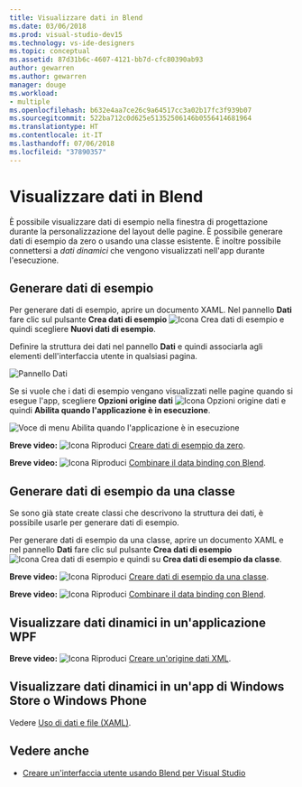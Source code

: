 ```yaml
---
title: Visualizzare dati in Blend
ms.date: 03/06/2018
ms.prod: visual-studio-dev15
ms.technology: vs-ide-designers
ms.topic: conceptual
ms.assetid: 87d31b6c-4607-4121-bb7d-cfc80390ab93
author: gewarren
ms.author: gewarren
manager: douge
ms.workload:
- multiple
ms.openlocfilehash: b632e4aa7ce26c9a64517cc3a02b17fc3f939b07
ms.sourcegitcommit: 522ba712c0d625e51352506146b0556414681964
ms.translationtype: HT
ms.contentlocale: it-IT
ms.lasthandoff: 07/06/2018
ms.locfileid: "37890357"
---
```

# <a name="display-data-in-blend"></a>Visualizzare dati in Blend

È possibile visualizzare dati di esempio nella finestra di progettazione durante la personalizzazione del layout delle pagine. È possibile generare dati di esempio da zero o usando una classe esistente. È inoltre possibile connettersi a *dati dinamici* che vengono visualizzati nell'app durante l'esecuzione.

## <a name="generate-sample-data"></a>Generare dati di esempio

Per generare dati di esempio, aprire un documento XAML. Nel pannello **Dati** fare clic sul pulsante **Crea dati di esempio** ![Icona Crea dati di esempio](../designers/media/30540d76-7256-43ce-b5d9-4b2edf3d339f.png) e quindi scegliere **Nuovi dati di esempio**.

Definire la struttura dei dati nel pannello **Dati** e quindi associarla agli elementi dell'interfaccia utente in qualsiasi pagina.

![Pannello Dati](../designers/media/496d7ebc-fe46-42f6-95a8-57b0e5be5d49.png)

Se si vuole che i dati di esempio vengano visualizzati nelle pagine quando si esegue l'app, scegliere **Opzioni origine dati** ![Icona Opzioni origine dati](../designers/media/ae1fd260-4f84-420d-b196-45fde357d81d.png) e quindi **Abilita quando l'applicazione è in esecuzione**.

![Voce di menu Abilita quando l'applicazione è in esecuzione](../designers/media/05d5356d-91bb-4e6b-b3f7-29b76852c4b3.png)

 **Breve video:** ![Icona Riproduci](../designers/media/bldadminconsoleinitialconfigicon.PNG) [Creare dati di esempio da zero](http://www.bing.com/videos/search?q=blend%20data&qs=n&form=QBVR&pq=blend%20data&sc=8-7&sp=-1&sk=#view=detail&mid=F8F2449A76956D480FD2F8F2449A76956D480FD2).

 **Breve video:** ![Icona Riproduci](../designers/media/bldadminconsoleinitialconfigicon.PNG) [Combinare il data binding con Blend](https://www.youtube.com/watch?v=LSwPB6CAvjg).

## <a name="generate-sample-data-from-a-class"></a>Generare dati di esempio da una classe

Se sono già state create classi che descrivono la struttura dei dati, è possibile usarle per generare dati di esempio.

Per generare dati di esempio da una classe, aprire un documento XAML e nel pannello **Dati** fare clic sul pulsante **Crea dati di esempio** ![Icona Crea dati di esempio](../designers/media/30540d76-7256-43ce-b5d9-4b2edf3d339f.png) e quindi su **Crea dati di esempio da classe**.

**Breve video:** ![Icona Riproduci](../designers/media/bldadminconsoleinitialconfigicon.PNG) [Creare dati di esempio da una classe](http://www.google.com/url?sa=t&rct=j&q=&esrc=s&source=video&cd=1&cad=rja&uact=8&ved=0CB0QtwIwAA&url=http%3A%2F%2Fchannel9.msdn.com%2FShows%2FInside%2BWindows%2BPhone%2FIWP54--Windows-Phone-Data-Binding-and-the-Magic-of-XAML&ei=F1oHVNryM4ysogSJ2oDYDw&usg=AFQjCNEYvw1WA1rdF7bfpj5RwMLUs7RCVg).

**Breve video:** ![Icona Riproduci](../designers/media/bldadminconsoleinitialconfigicon.PNG) [Combinare il data binding con Blend](https://www.youtube.com/watch?v=LSwPB6CAvjg).

## <a name="show-live-data-in-a-wpf-application"></a>Visualizzare dati dinamici in un'applicazione WPF

**Breve video:** ![Icona Riproduci](../designers/media/bldadminconsoleinitialconfigicon.PNG) [Creare un'origine dati XML](https://www.youtube.com/watch?v=RjQueappjqk&feature=youtube_gdata).

## <a name="show-live-data-in-a-store-or-phone-app"></a>Visualizzare dati dinamici in un'app di Windows Store o Windows Phone

Vedere [Uso di dati e file (XAML)](http://msdn.microsoft.com/library/windows/apps/xaml/br229562.aspx).

## <a name="see-also"></a>Vedere anche

- [Creare un'interfaccia utente usando Blend per Visual Studio](../designers/creating-a-ui-by-using-blend-for-visual-studio.md)